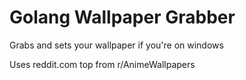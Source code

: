 # Golang Wallpaper Grabber
Grabs and sets your wallpaper if you're on windows

Uses reddit.com top from r/AnimeWallpapers
